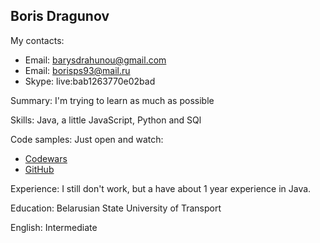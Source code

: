 <h2><b>Boris Dragunov</b></h2>

My contacts:
- Email: barysdrahunou@gmail.com
- Email: borisps93@mail.ru
- Skype: live:bab1263770e02bad

Summary:
I'm trying to learn as much as possible

Skills:
Java, a little JavaScript, Python and SQl

Code samples:
Just open and watch:
 - [Codewars](https://www.codewars.com/users/BorisDragunov)
-  [GitHub](https://github.com/BarysDrahunou)

Experience:
 I still don't work, but a have about 1 year experience in Java.

Education:
Belarusian State University of Transport

English:
Intermediate
